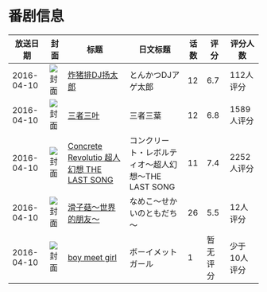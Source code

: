 # 番剧信息

|放送日期|封面|标题|日文标题|话数|评分|评分人数|
|---|---|---|---|---|---|---|
|2016-04-10|![封面](https://lain.bgm.tv/pic/cover/c/83/cc/141806_AhFYe.jpg)|[炸猪排DJ扬太郎](https://bangumi.tv/subject/141806)|とんかつDJアゲ太郎|12|6.7|112人评分|
|2016-04-10|![封面](https://lain.bgm.tv/pic/cover/c/5e/96/145908_S1wd5.jpg)|[三者三叶](https://bangumi.tv/subject/145908)|三者三葉|12|6.8|1589人评分|
|2016-04-10|![封面](https://lain.bgm.tv/pic/cover/c/97/56/160271_9i3RA.jpg)|[Concrete Revolutio 超人幻想 THE LAST SONG](https://bangumi.tv/subject/160271)|コンクリート・レボルティオ～超人幻想～THE LAST SONG|11|7.4|2252人评分|
|2016-04-10|![封面](https://lain.bgm.tv/pic/cover/c/61/35/171297_9Zff5.jpg)|[滑子菇～世界的朋友～](https://bangumi.tv/subject/171297)|なめこ～せかいのともだち～|26|5.5|12人评分|
|2016-04-10|![封面](https://lain.bgm.tv/pic/cover/c/2f/8a/212816_cIkiW.jpg)|[boy meet girl](https://bangumi.tv/subject/212816)|ボーイメットガール|1|暂无评分|少于10人评分|
